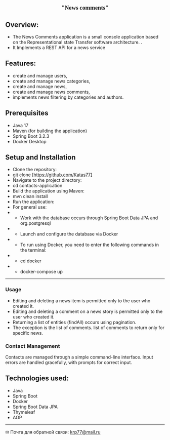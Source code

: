 <center><font size="3" face="Georgia"> <h3> "News comments"
</h3></font>
</center>

## Overview:
-  The News Comments application is a small console application based on the Representational state Transfer software architecture. . 
- It Implements a REST API for a news service


## Features:
- create and manage users,
- create and manage news categories,
- create and manage news,
- create and manage news comments,
- implements news filtering by categories and authors.


## Prerequisites
- Java 17
- Maven (for building the application)
- Spring Boot 3.2.3
- Docker Desktop

## Setup and Installation
- Clone the repository:
- git clone [https://github.com/Katas77]
- Navigate to the project directory:
- cd contacts-application
- Build the application using Maven:
- mvn clean install 
- Run the application:
- For general use:
- - Work with the database occurs through Spring Boot Data JPA and org.postgresql
- - Launch and configure the database via Docker
- - To run using Docker, you need to enter the following commands in the terminal:
- - cd docker   
- - docker-compose up


____

### Usage
- Editing and deleting a news item is permitted only to the user who created it.
- Editing and deleting a comment on a news story is permitted only to the user who created it.
- Returning a list of entities (findAll) occurs using pagination. 
- The exception is the list of comments. list of comments to return only for specific news.
### Contact Management
Contacts are managed through a simple command-line interface. 
Input errors are handled gracefully, with prompts for correct input.

## Technologies used:

- Java
- Spring Boot
- Docker
- Spring Boot Data JPA
- Thymeleaf
- AOP


____
✉ Почта для обратной связи:
<a href="">krp77@mail.ru</a>